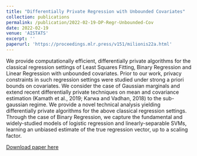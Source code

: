 ```yaml
---
title: "Differentially Private Regression with Unbounded Covariates"
collection: publications
permalink: /publication/2022-02-19-DP-Regr-Unbounded-Cov
date: 2022-02-19
venue: 'AISTATS'
excerpt: ''
paperurl: 'https://proceedings.mlr.press/v151/milionis22a.html'
---
```

We provide computationally efficient, differentially private algorithms for the classical regression settings of Least Squares Fitting, Binary Regression and Linear Regression with unbounded covariates. Prior to our work, privacy constraints in such regression settings were studied under strong a priori bounds on covariates. We consider the case of Gaussian marginals and extend recent differentially private techniques on mean and covariance estimation (Kamath et al., 2019; Karwa and Vadhan, 2018) to the sub-gaussian regime. We provide a novel technical analysis yielding differentially private algorithms for the above classical regression settings. Through the case of Binary Regression, we capture the fundamental and widely-studied models of logistic regression and linearly-separable SVMs, learning an unbiased estimate of the true regression vector, up to a scaling factor.

[Download paper here](https://proceedings.mlr.press/v151/milionis22a.html)
